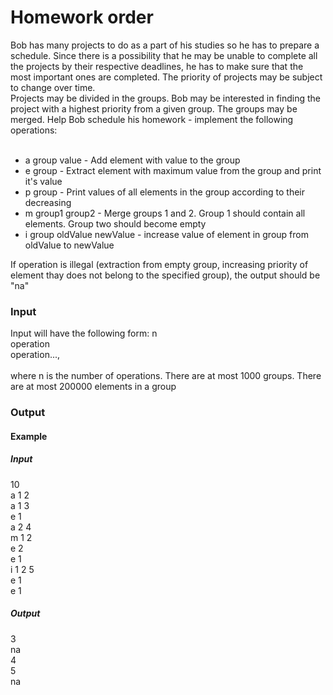 <h1>Homework order</h1>
Bob has many projects to do as a part of his studies so he has to prepare a schedule. Since there is a possibility that he may be unable to complete all the projects by their respective deadlines, he has to make sure that the most important ones are completed. The priority of projects may be subject to change over time.</br> 
Projects may be divided in the groups. Bob may be interested in finding the project with a highest priority from a given group. The groups may be merged. Help Bob schedule his homework - implement the following operations:</br></br>
<ul><li>a group value - Add element with value to the group</li>
<li>e group - Extract element with maximum value from the group and print it's value</li>
<li>p group - Print values of all elements in the group according to their decreasing</li>
<li>m group1 group2 - Merge groups 1 and 2. Group 1 should contain all elements. Group two should become empty</li>
<li>i group oldValue newValue - increase value of element in group from oldValue to newValue</li></ul>
If operation is illegal (extraction from empty group, increasing priority of element thay does not belong to the specified group), the output should be "na" 
<h3>Input</h3>
Input will have the following form: n</br>
operation</br>
operation...,</br>
</br>
where n is the number of operations. There are at most 1000 groups. There are at most 200000 elements in a group
<h3>Output</h3>
<h4>Example</h4>
<h5>Input</h5>
10</br>
a 1 2</br>
a 1 3</br>
e 1</br>
a 2 4</br>
m 1 2</br>
e 2</br>
e 1</br>
i 1 2 5</br>
e 1</br>
e 1</br>
<h5>Output</h5>
3</br>
na</br>
4</br>
5</br>
na</br>
